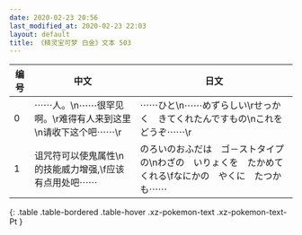 ```yaml
---
date: 2020-02-23 20:56
last_modified_at: 2020-02-23 22:03
layout: default
title: 《精灵宝可梦 白金》文本 503
---
```

| 编号 | 中文 | 日文 |
| ---- | ---- | ---- |
| 0 | ⋯⋯人。\n⋯⋯很罕见啊。\r难得有人来到这里\n请收下这个吧⋯⋯\r | ⋯⋯ひと\n⋯⋯めずらしい\rせっかく　きてくれたんですもの\nこれを　どうぞ⋯⋯\r |
| 1 | 诅咒符可以使鬼属性\n的技能威力增强,\f应该有点用处吧⋯⋯ | のろいのおふだは　ゴ－ストタイプの\nわざの　いりょくを　たかめてくれる\fなにかの　やくに　たつかも⋯⋯ |
{: .table .table-bordered .table-hover .xz-pokemon-text .xz-pokemon-text-Pt }